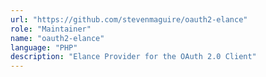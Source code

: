 ```yaml
---
url: "https://github.com/stevenmaguire/oauth2-elance"
role: "Maintainer"
name: "oauth2-elance"
language: "PHP"
description: "Elance Provider for the OAuth 2.0 Client"
---
```


